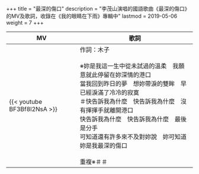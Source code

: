 +++
title = "最深的傷口"
description = "李茂山演唱的國語歌曲《最深的傷口》的MV及歌詞，收錄在《我的眼睛在下雨》專輯中"
lastmod = 2019-05-06
weight = 7
+++

MV  | 歌詞  
--------------|-------
{{< youtube BF3Bf8l2NsA >}}|作詞：木子<br/><br/>※妳是我這一生中從未試過的溫柔　我願意就此停留在妳深情的港口<br/>當我回到昨日的夢　想妳帶淚的雙眸　早已經淚滿了冷冷的寂寞<br/>＃快告訴我為什麼　快告訴我為什麼　沒有揮揮手就離開港口<br/>快告訴我為什麼　快告訴我為什麼　最後是分手<br/>可知道還有許多來不及對妳說　妳可知道妳是我最深的傷口<br/><br/>重複※＃＃


